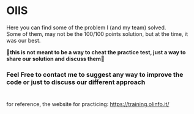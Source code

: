 # OIIS

<p>
  Here you can find some of the problem I (and my team) solved.<br>
  Some of them, may not be the 100/100 points solution, but at the time, it was our best.<br>
</p>

🚨<b>this is not meant to be a way to cheat the practice test, just a way to share our solution and discuss them</b>🚨

### Feel Free to contact me to suggest any way to improve the code or just to discuss our different approach

#

for reference, the website for practicing: https://training.olinfo.it/

